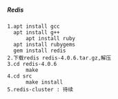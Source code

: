 ##### Redis <ubuntu>
	1.apt install gcc
	  apt install g++
    	  apt install ruby
	  apt install rubygems
	  gem install redis
	2.下载redis redis-4.0.6.tar.gz,解压
  	3.cd redis-4.0.6
    	  make
  	4.cd src
    	  make install
  	5.redis-cluster : 待续 
	
